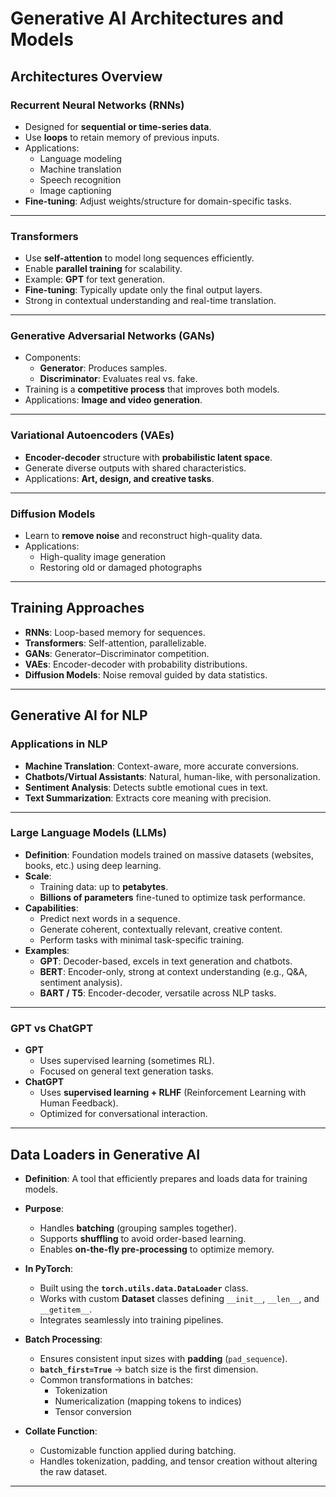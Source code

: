 # Generative AI Architectures and Models

## Architectures Overview

### Recurrent Neural Networks (RNNs)
- Designed for **sequential or time-series data**.  
- Use **loops** to retain memory of previous inputs.  
- Applications:  
    - Language modeling  
    - Machine translation  
    - Speech recognition  
    - Image captioning  
- **Fine-tuning**: Adjust weights/structure for domain-specific tasks.

---

### Transformers
- Use **self-attention** to model long sequences efficiently.  
- Enable **parallel training** for scalability.  
- Example: **GPT** for text generation.  
- **Fine-tuning**: Typically update only the final output layers.  
- Strong in contextual understanding and real-time translation.

---

### Generative Adversarial Networks (GANs)
- Components:  
    - **Generator**: Produces samples.  
    - **Discriminator**: Evaluates real vs. fake.  
- Training is a **competitive process** that improves both models.  
- Applications: **Image and video generation**.

---

### Variational Autoencoders (VAEs)
- **Encoder-decoder** structure with **probabilistic latent space**.  
- Generate diverse outputs with shared characteristics.  
- Applications: **Art, design, and creative tasks**.

---

### Diffusion Models
- Learn to **remove noise** and reconstruct high-quality data.  
- Applications:  
    - High-quality image generation  
    - Restoring old or damaged photographs  

---

## Training Approaches
- **RNNs**: Loop-based memory for sequences.  
- **Transformers**: Self-attention, parallelizable.  
- **GANs**: Generator–Discriminator competition.  
- **VAEs**: Encoder-decoder with probability distributions.  
- **Diffusion Models**: Noise removal guided by data statistics.

---

## Generative AI for NLP

### Applications in NLP
- **Machine Translation**: Context-aware, more accurate conversions.  
- **Chatbots/Virtual Assistants**: Natural, human-like, with personalization.  
- **Sentiment Analysis**: Detects subtle emotional cues in text.  
- **Text Summarization**: Extracts core meaning with precision.  

---

### Large Language Models (LLMs)
- **Definition**: Foundation models trained on massive datasets (websites, books, etc.) using deep learning.  
- **Scale**:  
    - Training data: up to **petabytes**.  
    - **Billions of parameters** fine-tuned to optimize task performance.  
- **Capabilities**:  
    - Predict next words in a sequence.  
    - Generate coherent, contextually relevant, creative content.  
    - Perform tasks with minimal task-specific training.  
- **Examples**:  
    - **GPT**: Decoder-based, excels in text generation and chatbots.  
    - **BERT**: Encoder-only, strong at context understanding (e.g., Q&A, sentiment analysis).  
    - **BART / T5**: Encoder-decoder, versatile across NLP tasks.  

---

### GPT vs ChatGPT
- **GPT**  
  - Uses supervised learning (sometimes RL).  
  - Focused on general text generation tasks.  
- **ChatGPT**  
  - Uses **supervised learning + RLHF** (Reinforcement Learning with Human Feedback).  
  - Optimized for conversational interaction.  

---

## Data Loaders in Generative AI

- **Definition**: A tool that efficiently prepares and loads data for training models.  
- **Purpose**:  
    - Handles **batching** (grouping samples together).  
    - Supports **shuffling** to avoid order-based learning.  
    - Enables **on-the-fly pre-processing** to optimize memory.  

- **In PyTorch**:  
    - Built using the **`torch.utils.data.DataLoader`** class.  
    - Works with custom **Dataset** classes defining `__init__`, `__len__`, and `__getitem__`.  
    - Integrates seamlessly into training pipelines.  

- **Batch Processing**:  
    - Ensures consistent input sizes with **padding** (`pad_sequence`).  
    - **`batch_first=True`** → batch size is the first dimension.  
    - Common transformations in batches:  
      - Tokenization  
      - Numericalization (mapping tokens to indices)  
      - Tensor conversion  

- **Collate Function**:  
    - Customizable function applied during batching.  
    - Handles tokenization, padding, and tensor creation without altering the raw dataset.  

---
